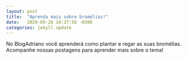 ```yaml
---
layout: post
title:  "Aprenda mais sobre bromélias!"
date:   2020-09-26 18:37:56 -0300
categories: jekyll update
---
```


No BlogAdriano você aprenderá como plantar e regar as suas bromélias.
Acompanhe nossas postagens para aprender mais sobre o tema!